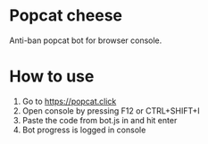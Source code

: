 Popcat cheese
=============

Anti-ban popcat bot for browser console.

How to use
=============

1) Go to https://popcat.click
2) Open console by pressing F12 or CTRL+SHIFT+I
3) Paste the code from bot.js in and hit enter
4) Bot progress is logged in console
